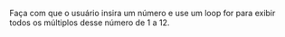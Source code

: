 Faça com que o usuário insira um número e use um loop for para exibir todos os múltiplos desse número de 1 a 12.
